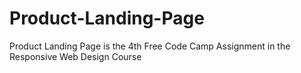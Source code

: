 # Product-Landing-Page
Product Landing Page is the 4th Free Code Camp Assignment in the Responsive Web Design Course
